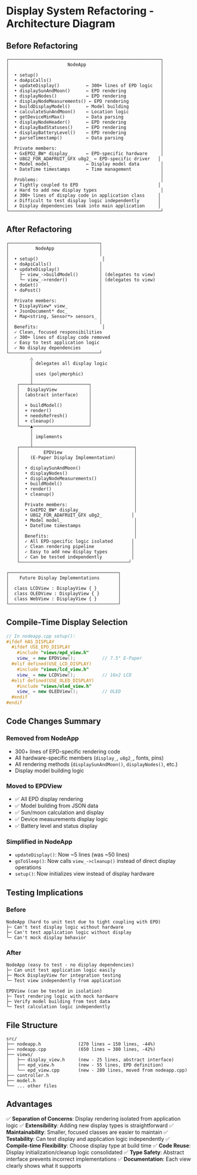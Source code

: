 # Display System Refactoring - Architecture Diagram

## Before Refactoring

```
┌─────────────────────────────────────────────────────────┐
│                      NodeApp                            │
│                                                         │
│  • setup()                                              │
│  • doApiCalls()                                         │
│  • updateDisplay()          ← 300+ lines of EPD logic   │
│  • displaySunAndMoon()      ← EPD rendering             │
│  • displayNodes()           ← EPD rendering             │
│  • displayNodeMeasurements() ← EPD rendering            │
│  • buildDisplayModel()      ← Model building            │
│  • calculateSunAndMoon()    ← Location logic            │
│  • getDeviceMinMax()        ← Data parsing              │
│  • displayNodeHeader()      ← EPD rendering             │
│  • displayBadStatuses()     ← EPD rendering             │
│  • displayBatteryLevel()    ← EPD rendering             │
│  • parseTimestamp()         ← Data parsing              │
│                                                         │
│  Private members:                                       │
│  • GxEPD2_BW* display_      ← EPD-specific hardware     │
│  • U8G2_FOR_ADAFRUIT_GFX u8g2_ ← EPD-specific driver   │
│  • Model model_             ← Display model data        │
│  • DateTime timestamps      ← Time management           │
│                                                         │
│  Problems:                                              │
│  ✗ Tightly coupled to EPD                              │
│  ✗ Hard to add new display types                        │
│  ✗ 300+ lines of display code in application class     │
│  ✗ Difficult to test display logic independently       │
│  ✗ Display dependencies leak into main application     │
└─────────────────────────────────────────────────────────┘
```

## After Refactoring

```
┌──────────────────────────────────┐
│          NodeApp                 │
│                                  │
│  • setup()                        │
│  • doApiCalls()                  │
│  • updateDisplay()               │ 
│    ├─ view_->buildModel()        │ (delegates to view)
│    └─ view_->render()            │ (delegates to view)
│  • doGet()                       │
│  • doPost()                      │
│                                  │
│  Private members:                │
│  • DisplayView* view_            │
│  • JsonDocument* doc_            │
│  • Map<string, Sensor*> sensors_ │
│                                  │
│  Benefits:                        │
│  ✓ Clean, focused responsibilities
│  ✓ 300+ lines of display code removed
│  ✓ Easy to test application logic
│  ✓ No display dependencies
└──────────────────────────────────┘
         △        
         │ delegates all display logic
         │
         │ uses (polymorphic)
         │
    ┌────┴─────────────────────┐
    │   DisplayView            │
    │  (abstract interface)    │
    │                          │
    │  + buildModel()          │
    │  + render()              │
    │  + needsRefresh()        │
    │  + cleanup()             │
    └────▲─────────────────────┘
         │
         │ implements
         │
    ┌────┴──────────────────────────────────────┐
    │         EPDView                           │
    │    (E-Paper Display Implementation)       │
    │                                           │
    │  • displaySunAndMoon()                    │
    │  • displayNodes()                         │
    │  • displayNodeMeasurements()              │
    │  • buildModel()                           │
    │  • render()                               │
    │  • cleanup()                              │
    │                                           │
    │  Private members:                         │
    │  • GxEPD2_BW* display_                    │
    │  • U8G2_FOR_ADAFRUIT_GFX u8g2_           │
    │  • Model model_                           │
    │  • DateTime timestamps                    │
    │                                           │
    │  Benefits:                                │
    │  ✓ All EPD-specific logic isolated       │
    │  ✓ Clean rendering pipeline              │
    │  ✓ Easy to add new display types         │
    │  ✓ Can be tested independently           │
    └─────────────────────────────────────────┘

┌─────────────────────────────────────────┐
│    Future Display Implementations       │
│                                         │
│  class LCDView : DisplayView { }        │
│  class OLEDView : DisplayView { }       │
│  class WebView : DisplayView { }        │
└─────────────────────────────────────────┘
```

## Compile-Time Display Selection

```cpp
// In nodeapp.cpp setup():
#ifdef HAS_DISPLAY
  #ifdef USE_EPD_DISPLAY
    #include "views/epd_view.h"
    view_ = new EPDView();          // 7.5" E-Paper
  #elif defined(USE_LCD_DISPLAY)
    #include "views/lcd_view.h"
    view_ = new LCDView();          // 16x2 LCD
  #elif defined(USE_OLED_DISPLAY)
    #include "views/oled_view.h"
    view_ = new OLEDView();         // OLED
  #endif
#endif
```

## Code Changes Summary

### Removed from NodeApp
- 300+ lines of EPD-specific rendering code
- All hardware-specific members (`display_`, `u8g2_`, fonts, pins)
- All rendering methods (`displaySunAndMoon()`, `displayNodes()`, etc.)
- Display model building logic

### Moved to EPDView
- ✅ All EPD display rendering
- ✅ Model building from JSON data
- ✅ Sun/moon calculation and display
- ✅ Device measurements display logic
- ✅ Battery level and status display

### Simplified in NodeApp
- `updateDisplay()`: Now ~5 lines (was ~50 lines)
- `goToSleep()`: Now calls `view_->cleanup()` instead of direct display operations
- `setup()`: Now initializes view instead of display hardware

## Testing Implications

### Before
```
NodeApp (hard to unit test due to tight coupling with EPD)
├─ Can't test display logic without hardware
├─ Can't test application logic without display
└─ Can't mock display behavior
```

### After
```
NodeApp (easy to test - no display dependencies)
├─ Can unit test application logic easily
├─ Mock DisplayView for integration testing
└─ Test view independently from application

EPDView (can be tested in isolation)
├─ Test rendering logic with mock hardware
├─ Verify model building from test data
└─ Test calculation logic independently
```

## File Structure

```
src/
├── nodeapp.h              (270 lines → 150 lines, -44%)
├── nodeapp.cpp            (650 lines → 380 lines, -42%)
├── views/
│   ├── display_view.h     (new - 25 lines, abstract interface)
│   ├── epd_view.h         (new - 55 lines, EPD definition)
│   └── epd_view.cpp       (new - 280 lines, moved from nodeapp.cpp)
├── controller.h
├── model.h
└── ... other files
```

## Advantages

✅ **Separation of Concerns**: Display rendering isolated from application logic
✅ **Extensibility**: Adding new display types is straightforward
✅ **Maintainability**: Smaller, focused classes are easier to maintain
✅ **Testability**: Can test display and application logic independently
✅ **Compile-time Flexibility**: Choose display type at build time
✅ **Code Reuse**: Display initialization/cleanup logic consolidated
✅ **Type Safety**: Abstract interface prevents incorrect implementations
✅ **Documentation**: Each view clearly shows what it supports
